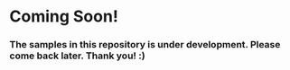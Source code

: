 # Coming Soon!

### The samples in this repository is under development. Please come back later. Thank you! :)
